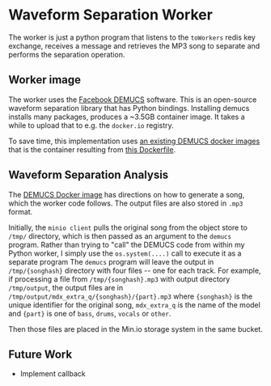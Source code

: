 # Waveform Separation Worker

The worker is just a python program that listens to the `toWorkers` redis key exchange, receives a message and retrieves the MP3 song to separate and performs the separation operation.

## Worker image
The worker uses the [Facebook DEMUCS](https://github.com/facebookresearch/demucs/blob/main/demucs/separate.py)
software. This is an open-source waveform separation library that has Python bindings. Installing demucs installs many packages, produces a ~3.5GB container image. It takes a while to upload that to e.g. the `docker.io` registry.

To save time, this implementation uses [an existing DEMUCS docker images](https://github.com/xserrat/docker-facebook-demucs) that is the container resulting from [this Dockerfile](https://github.com/xserrat/docker-facebook-demucs/blob/main/Dockerfile).

## Waveform Separation Analysis

The [DEMUCS Docker image](https://github.com/xserrat/docker-facebook-demucs) has directions on how to generate a song, which the worker code follows. The output files are also stored in `.mp3` format.

Initially, the `minio client` pulls the original song from the object store to `/tmp/` directory, which is then passed as an argument to the `demucs` program. 
Rather than trying to "call" the DEMUCS code from within my Python worker, I simply use the `os.system(....)` call to execute it as a separate program
The `demucs` program will leave the output in `/tmp/{songhash}` directory with four files -- one for each track.
For example, if processing a file from `/tmp/{songhash}.mp3` with output directory `/tmp/output`, the
output files are in `/tmp/output/mdx_extra_q/{songhash}/{part}.mp3` where `{songhash}` is the unique identifier for the original song, `mdx_extra_q` is the name of the model and `{part}` is one of `bass`, `drums`, `vocals` or `other`.

Then those files are placed in the Min.io storage system in the same bucket.

## Future Work

- Implement callback